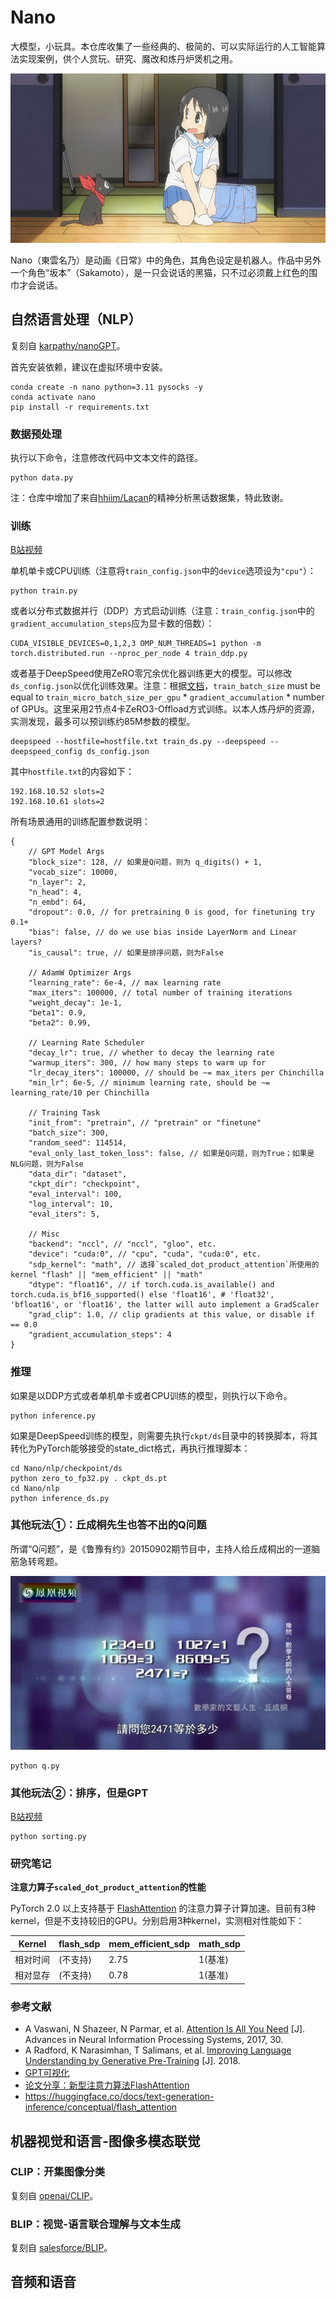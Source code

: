 
# Nano

大模型，小玩具。本仓库收集了一些经典的、极简的、可以实际运行的人工智能算法实现案例，供个人赏玩、研究、魔改和炼丹炉煲机之用。

![ ](./nano.jpg)

Nano（東雲名乃）是动画《日常》中的角色，其角色设定是机器人。作品中另外一个角色“坂本”（Sakamoto），是一只会说话的黑猫，只不过必须戴上红色的围巾才会说话。

## 自然语言处理（NLP）

复刻自 [karpathy/nanoGPT](https://github.com/karpathy/nanoGPT)。

首先安装依赖，建议在虚拟环境中安装。

```
conda create -n nano python=3.11 pysocks -y
conda activate nano
pip install -r requirements.txt
```

### 数据预处理

执行以下命令，注意修改代码中文本文件的路径。

```
python data.py
```

注：仓库中增加了来自[hhiim/Lacan](https://github.com/hhiim/Lacan)的精神分析黑话数据集，特此致谢。

### 训练

[B站视频](https://www.bilibili.com/video/BV1uv42127qP)

单机单卡或CPU训练（注意将`train_config.json`中的`device`选项设为`"cpu"`）：

```
python train.py
```

或者以分布式数据并行（DDP）方式启动训练（注意：`train_config.json`中的`gradient_accumulation_steps`应为显卡数的倍数）：

```
CUDA_VISIBLE_DEVICES=0,1,2,3 OMP_NUM_THREADS=1 python -m torch.distributed.run --nproc_per_node 4 train_ddp.py
```

或者基于DeepSpeed使用ZeRO零冗余优化器训练更大的模型。可以修改`ds_config.json`以优化训练效果。注意：根据[文档](https://www.deepspeed.ai/docs/config-json/)，`train_batch_size` must be equal to `train_micro_batch_size_per_gpu` * `gradient_accumulation` * number of GPUs。这里采用2节点4卡ZeRO3-Offload方式训练。以本人炼丹炉的资源，实测发现，最多可以预训练约85M参数的模型。

```
deepspeed --hostfile=hostfile.txt train_ds.py --deepspeed --deepspeed_config ds_config.json
```

其中`hostfile.txt`的内容如下：

```
192.168.10.52 slots=2
192.168.10.61 slots=2
```

所有场景通用的训练配置参数说明：

```
{
    // GPT Model Args
    "block_size": 128, // 如果是Q问题，则为 q_digits() + 1,
    "vocab_size": 10000,
    "n_layer": 2,
    "n_head": 4,
    "n_embd": 64,
    "dropout": 0.0, // for pretraining 0 is good, for finetuning try 0.1+
    "bias": false, // do we use bias inside LayerNorm and Linear layers?
    "is_causal": true, // 如果是排序问题，则为False

    // AdamW Optimizer Args
    "learning_rate": 6e-4, // max learning rate
    "max_iters": 100000, // total number of training iterations
    "weight_decay": 1e-1,
    "beta1": 0.9,
    "beta2": 0.99,

    // Learning Rate Scheduler
    "decay_lr": true, // whether to decay the learning rate
    "warmup_iters": 300, // how many steps to warm up for
    "lr_decay_iters": 100000, // should be ~= max_iters per Chinchilla
    "min_lr": 6e-5, // minimum learning rate, should be ~= learning_rate/10 per Chinchilla

    // Training Task
    "init_from": "pretrain", // "pretrain" or "finetune"
    "batch_size": 300,
    "random_seed": 114514,
    "eval_only_last_token_loss": false, // 如果是Q问题，则为True；如果是NLG问题，则为False
    "data_dir": "dataset",
    "ckpt_dir": "checkpoint",
    "eval_interval": 100,
    "log_interval": 10,
    "eval_iters": 5,

    // Misc
    "backend": "nccl", // "nccl", "gloo", etc.
    "device": "cuda:0", // "cpu", "cuda", "cuda:0", etc.
    "sdp_kernel": "math", // 选择`scaled_dot_product_attention`所使用的kernel "flash" || "mem_efficient" || "math"
    "dtype": "float16", // if torch.cuda.is_available() and torch.cuda.is_bf16_supported() else 'float16', # 'float32', 'bfloat16', or 'float16', the latter will auto implement a GradScaler
    "grad_clip": 1.0, // clip gradients at this value, or disable if == 0.0
    "gradient_accumulation_steps": 4
}
```

### 推理

如果是以DDP方式或者单机单卡或者CPU训练的模型，则执行以下命令。

```
python inference.py
```

如果是DeepSpeed训练的模型，则需要先执行`ckpt/ds`目录中的转换脚本，将其转化为PyTorch能够接受的state_dict格式，再执行推理脚本：

```
cd Nano/nlp/checkpoint/ds
python zero_to_fp32.py . ckpt_ds.pt
cd Nano/nlp
python inference_ds.py
```

### 其他玩法①：丘成桐先生也答不出的Q问题

所谓“Q问题”，是《鲁豫有约》20150902期节目中，主持人给丘成桐出的一道脑筋急转弯题。

![ ](./q.jpg)

```
python q.py
```

### 其他玩法②：排序，但是GPT

[B站视频](https://www.bilibili.com/video/BV1XZ421s7bM)

```
python sorting.py
```

### 研究笔记

**注意力算子`scaled_dot_product_attention`的性能**

PyTorch 2.0 以上支持基于 [FlashAttention](https://arxiv.org/abs/2205.14135) 的注意力算子计算加速。目前有3种kernel，但是不支持较旧的GPU。分别启用3种kernel，实测相对性能如下：

|Kernel|flash_sdp|mem_efficient_sdp|math_sdp|
|------|------|----|--|
|相对时间|(不支持)|2.75|1(基准)|
|相对显存|(不支持)|0.78|1(基准)|

### 参考文献

- A Vaswani, N Shazeer, N Parmar, et al. [Attention Is All You Need](https://arxiv.org/abs/1706.03762) [J]. Advances in Neural Information Processing Systems, 2017, 30.
- A Radford, K Narasimhan, T Salimans, et al. [Improving Language Understanding by Generative Pre-Training](https://s3-us-west-2.amazonaws.com/openai-assets/research-covers/language-unsupervised/language_understanding_paper.pdf) [J]. 2018.
- [GPT可视化](https://bbycroft.net/llm)
- [论文分享：新型注意力算法FlashAttention](https://www.bilibili.com/video/BV1zs4y1J7tb/)
- https://huggingface.co/docs/text-generation-inference/conceptual/flash_attention

## 机器视觉和语言-图像多模态联觉

### CLIP：开集图像分类

复刻自 [openai/CLIP](https://github.com/openai/CLIP)。

### BLIP：视觉-语言联合理解与文本生成

复刻自 [salesforce/BLIP](https://github.com/salesforce/BLIP)。

## 音频和语音
